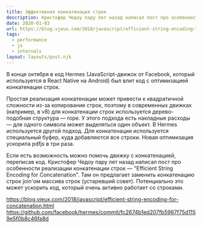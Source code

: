 ```yaml
---
title: Эффективная конкатенация строк
description: Кристофер Чедоу пару лет назад написал пост про особенности реализации конкатенации строк
date: 2020-01-03
url: https://blog.vjeux.com/2018/javascript/efficient-string-encoding-for-concatenation.html
tags:
  - performance
  - js
  - internals
layout: layouts/post.njk
---
```

В конце октября в код Hermes (JavaScript-движок от Facebook, который используется в React Native на Android) был влит код с оптимизацией конкатенации строк.

Простая реализация конкатенации может привести к квадратичной сложности из-за копирования строк, поэтому в современных движках (например, в v8) для конкатенации строк используется дерево-подобная структура — rope. У этого подхода есть накладные расходы — для одного символа может выделяться один объект. В Hermes используется другой подход. Для конкатенации используется специальный буфер, куда добавляются все строки. Новая оптимизация ускорила pdfjs в три раза.

Если есть возможность можно помочь движку с конкатенацией, переписав код. Кристофер Чедоу пару лет назад написал пост про особенности реализации конкатенации строк — "Efficient String Encoding for Concatenation". Там он предлагает заменить конкатенацию строк join'ом массива строк (устаревший совет). Потенциально это может ускорить код, который очень активно работает со строками.

https://blog.vjeux.com/2018/javascript/efficient-string-encoding-for-concatenation.html
https://github.com/facebook/hermes/commit/fc2674b1ed207fb5967f75d1159e5f0b8c46fa8d
